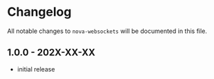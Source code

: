 # Changelog

All notable changes to `nova-websockets` will be documented in this file.

## 1.0.0 - 202X-XX-XX

- initial release
